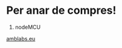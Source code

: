 # Per anar de compres!

1. nodeMCU 

[amblabs.eu](https://www.ebay.es/itm/NodeMCU-Lua-WIFI-DEVKIT-Placa-Desarrollo-ESP8266-PROYECTOS-IOT-ARDUINO-PI-NUEVO/152092810656?hash=item2369701da0:g:tcAAAOSwwpdW~BsB)
